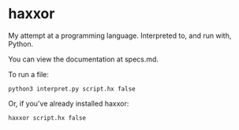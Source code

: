 # haxxor
My attempt at a programming language. Interpreted to, and run with, Python.

You can view the documentation at specs.md. 

To run a file:
```
python3 interpret.py script.hx false
```

Or, if you've already installed haxxor:

```
haxxor script.hx false
```

